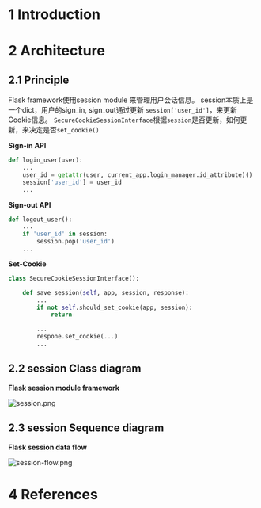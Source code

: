 # 1 Introduction


# 2 Architecture

## 2.1 Principle
Flask framework使用session module 来管理用户会话信息。 session本质上是一个dict，用户的sign_in, sign_out通过更新 `session['user_id']`，来更新Cookie信息。 `SecureCookieSessionInterface`根据`session`是否更新，如何更新，来决定是否`set_cookie()`

**Sign-in API**  
```python
def login_user(user):
    ...
    user_id = getattr(user, current_app.login_manager.id_attribute)()
    session['user_id'] = user_id
    ...
```

**Sign-out API**  
```python
def logout_user():
    ...
    if 'user_id' in session:
        session.pop('user_id')
    ...
```

**Set-Cookie**  
```python
class SecureCookieSessionInterface():

    def save_session(self, app, session, response):
        ...
        if not self.should_set_cookie(app, session):
            return

        ...
        respone.set_cookie(...)
        ...
```


## 2.2 session Class  diagram

**Flask session module framework**    

![session.png](https://bytebucket.org/hotbaby/resource/raw/da7f226e5e9842ecdfaec267bd3076dbd3b448ab/flask/flask-session.png?token=af7615aaa8480b3cf74fa8bde4387db49328a572)

## 2.3 session Sequence diagram

**Flask session data flow**

![session-flow.png](https://bytebucket.org/hotbaby/resource/raw/da7f226e5e9842ecdfaec267bd3076dbd3b448ab/flask/flask-session-flow.png?token=d90303052b7b77896ed0f51600d2c3c499216a56)

# 4 References

